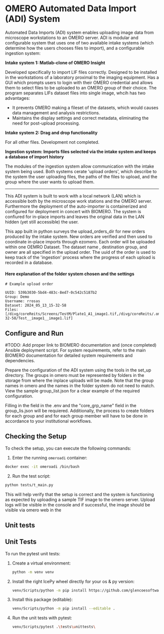 # OMERO Automated Data Import (ADI) System

Automated Data Imports (ADI) system enables uploading image data from microscope workstations to an OMERO server. ADI is modular and configurable system that uses one of two available intake systems (which determine how the users chooses files to import), and a configurable ingestion system: 

**Intake system 1: Matlab-clone of OMERO Insight** 

Developed specifically to import LIF files correctly. Designed to be installed in the workstations of a laboratory proximal to the imaging equipment. Has a GUI which prompts users to login with their OMERO credential and allows them to select files to be uploaded to an OMERO group of their choice. The program separates LIFs dataset files into single image, whcih has two advantages:

- It prevents OMERO making a fileset of the datasets, which would causes data management and analysis restrictions.
- Maintains the display settings and correct metadata, eliminating the need for post-upload processing.


**Intake system 2: Drag and drop functionality**
    
For all other files. Development not completed.

**Ingestion system: Imports files selected via the intake system and keeps a database of import history**

The modules of the ingestion system allow communication with the intake system being used. Both systems cerate 'upload orders', which describe to the system the user uploading files, the paths of the files to upload, and the group where the user wants to upload them.

---
This ADI system is built to work with a local network (LAN) which is accessible both by the microscope work stations and the OMERO server. Furthermore the deployment of the auto-importer is containerized and configured for deployment in concert with BIOMERO. The system is confiured for in-place imports and leaves the original data in the LAN hidden (yet still accessible) the user. 

This app built in python surveys the upload_orders_dir for new orders produced by the intake system. New orders are verified and then used to coordinate in-place imports through ezomero. Each order will be uploaded within one OEMRO Dataset. The dataset name , destination group, and owner are all specified in the upload order. The uuid of the order is used to keep track of the 'ingestion' process where the progress of each upload is recorded in a database.

#### Here explanation of the folder system chosen and the settings
```
# Example upload order

UUID: 539b3030-5bd4-483c-8ed7-0c542c5187b2
Group: Demo
Username: rrosas
Dataset: 2024_05_13_15-32-58
Files: [/divg/coreReits/Screens/TestM/Plate1_A1_image1.tif,/divg/coreReits/.omerodata/2024/05/13/15-32-58/Test__image1__image1.lif]

```

## Configure and Run

#TODO: Add proper link to BIOMERO documentation and (once completed) Ansible deployment script.
For system requirements, refer to the main BIOMERO documentation for detailed system requirements and dependencies. 



Prepare the configuration of the ADI system using the tools in the set_up directory. The groups in omero must be represented by folders in the storage from where the inplace uploads will be made. Note that the group names in omero and the names in the folder system do not need to match. View the sample group_list.json for a clear example of the required configuration.

Filling in the field in the .env and the "core_grp_name" field in the group_lis.json will be requiered. Additionally, the process to create folders for each group and and for each group member will have to be done in accordance to your institutional workflows.


## Checking the Setup

To check the setup, you can execute the following commands:

1. Enter the running `omeroadi` container:

```bash
docker exec -it omeroadi /bin/bash
```

2. Run the test script:
```bash
python tests/t_main.py
```

This will help verify that the setup is correct and the system is functioning as expected by uploading a sample TIF image to the omero server.
Upload logs will be visible in the console and if successful, the image should be visible via omero web in the 

## Unit tests

## Unit Tests

To run the pytest unit tests:

1. Create a virtual environment:
   ```bash
   python -m venv venv
   ```
2. Install the right IcePy wheel directly for your os & py version:
   ```bash
   venv/Scripts/python -m pip install https://github.com/glencoesoftware/zeroc-ice-py-win-x86_64/releases/download/20240325/zeroc_ice-3.6.5-cp310-cp310-win_amd64.whl
   ```
3. Install this package (editable):
   ```bash
   venv/Scripts/python -m pip install --editable .
   ```
4. Run the unit tests with pytest:
   ```bash
   venv/Scripts/pytest .\tests\unittests\
   ```


